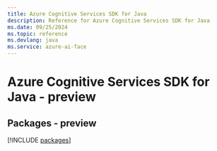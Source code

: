 ```yaml
---
title: Azure Cognitive Services SDK for Java
description: Reference for Azure Cognitive Services SDK for Java
ms.date: 09/25/2024
ms.topic: reference
ms.devlang: java
ms.service: azure-ai-face
---
```

# Azure Cognitive Services SDK for Java - preview
## Packages - preview
[!INCLUDE [packages](cognitive-services-index.md)]